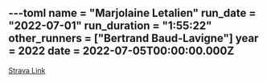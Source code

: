 ---toml
name = "Marjolaine Letalien"
run_date = "2022-07-01"
run_duration = "1:55:22"
other_runners = ["Bertrand Baud-Lavigne"]
year = 2022
date = 2022-07-05T00:00:00.000Z
---

[Strava Link](https://strava.app.link/DPf1OZP0jrb)
